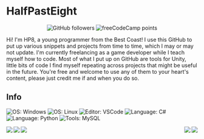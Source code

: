 # HalfPastEight

<p align="center"> <img alt="GitHub followers" src="https://img.shields.io/github/followers/mineus64?style=plastic"> <img alt="freeCodeCamp points" src="https://img.shields.io/freecodecamp/points/mineus64?style=plastic"> </p>

Hi! I'm HP8, a young programmer from the Best Coast! I use this GitHub to put up various snippets and projects from time to time, which I may or may not update. I'm currently freelancing as a game developer while I teach myself how to code. Most of what I put up on GitHub are tools for Unity, little bits of code I find myself repeating across projects that might be useful in the future. You're free and welcome to use any of them to your heart's content, please just credit me if and when you do so.

## Info
![OS: Windows](https://img.shields.io/static/v1?label=OS&message=Windows&color=red&logo=Windows) ![OS: Linux](https://img.shields.io/static/v1?label=OS&message=Zorin&color=red&logo=zorin) ![Editor: VSCode](https://img.shields.io/static/v1?label=Editor&message=VSCode&color=red&logo=visualstudiocode) ![Language: C#](https://img.shields.io/static/v1?label=Language&message=Csharp&color=red&logo=csharp) ![Language: Python](https://img.shields.io/static/v1?label=Language&message=Python&color=red&logo=python) ![Tools: MySQL](https://img.shields.io/static/v1?label=Tools&message=MySQL&color=red&logo=mysql) 

<img align="left" src="https://github-readme-stats.vercel.app/api/pin/?username=mineus64&&repo=Unity-Localisation-System&theme=synthwave" /> <img align="right" src="https://github-readme-stats.vercel.app/api/?username=mineus64&theme=synthwave" /> 
 <img align="left" src="https://github-readme-stats.vercel.app/api/pin/?username=mineus64&&repo=Planet-Generator&theme=synthwave" /> <img align="right" src="https://github-readme-stats.vercel.app/api/top-langs/?username=mineus64&theme=synthwave" />
<img align="left" src="https://github-readme-stats.vercel.app/api/pin/?username=mineus64&&repo=Vector-Structs&theme=synthwave" />
